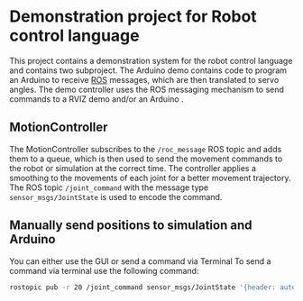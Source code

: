 # Demonstration project for Robot control language
This project contains a demonstration system for the robot control language and contains two subproject. The Arduino demo contains code to program an Arduino to receive [ROS](http://www.ros.org/) messages, which are then translated to servo angles.
The demo controller uses the ROS messaging mechanism to send commands to a RVIZ demo and/or an Arduino .

## MotionController
The MotionController subscribes to the `/roc_message` ROS topic and adds them to a queue, which is then used to send the movement commands to the robot or simulation at the correct time. The controller applies a smoothing to the movements of each joint for a better movement trajectory.
The ROS topic `/joint_command` with the message type `sensor_msgs/JointState` is used to encode the command.

## Manually send positions to simulation and Arduino
You can either use the GUI or send a command via Terminal
To send a command via terminal use the following command:
```bash
rostopic pub -r 20 /joint_command sensor_msgs/JointState '{header: auto, name: [''], position: [], velocity: [], effort: []}'
```
